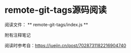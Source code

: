 # remote-git-tags源码阅读

阅读文件：
  ** remote-git-tags/index.js **

附有注释笔记

阅读时参考自：https://juejin.cn/post/7028731182216904740
